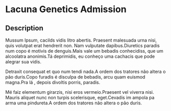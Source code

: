# Lacuna Genetics Admission

## Description

Mussum Ipsum, cacilds vidis litro abertis. Praesent malesuada urna nisi, quis volutpat erat hendrerit non. Nam vulputate dapibus.Diuretics paradis num copo é motivis de denguis.Mais vale um bebadis conhecidiss, que um alcoolatra anonimis.Tá deprimidis, eu conheço uma cachacis que pode alegrar sua vidis.

Detraxit consequat et quo num tendi nada.A ordem dos tratores não altera o pão duris.Copo furadis é disculpa de bebadis, arcu quam euismod magna.Pra lá , depois divoltis porris, paradis.

Mé faiz elementum girarzis, nisi eros vermeio.Praesent vel viverra nisi. Mauris aliquet nunc non turpis scelerisque, eget.Cevadis im ampola pa arma uma pindureta.A ordem dos tratores não altera o pão duris.
